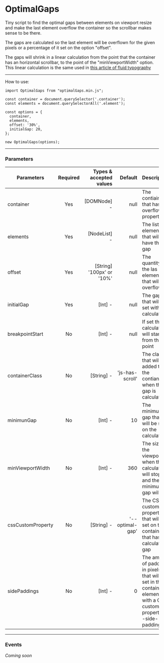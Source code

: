 # OptimalGaps

Tiny script to find the optimal gaps between elements on viewport resize and make the last element overflow the container so the scrollbar makes sense to be there.

The gaps are calculated so the last element will be overflown for the given pixels or a percentage of it set on the option "offset".

The gaps will shrink in a linear calculation from the point that the container has an horizontal scrollbar, to the point of the "minViewportWidth" option. This linear calculation is the same used in [this article of fluid typography](https://css-tricks.com/snippets/css/fluid-typography/)

---

How to use:

```
import OptimalGaps from "optimalGaps.min.js";

const container = document.querySelector('.container');
const elements = document.querySelectorAll('.element');

const options = {
  container,
  elements,
  offset: '30%',
  initialGap: 20,
};

new OptimalGaps(options);
```

---
### Parameters

| Parameters | Required   | Types & accepted values   | Default | Description |
| --------- | :-------:   | ----------------------:   | ------: | ----------- |
| container | Yes         | [DOMNode] -               | null    | The contiaines that has the overflow propertie |
| elements  | Yes         | [NodeList] -              | null    | The list of elements that will have the gap |
| offset    | Yes         | [String] '100px' or '10%' | null    | The quantity of the las element that will be overflown |
| initialGap  | Yes       | [Int]      -              | null    | The gaps that will be set without calculations |
| breakpointStart | No    | [Int]      -              | null    | If set the calculation will start from this point |
| containerClass  | No    | [String]   -              |'js-has-scroll'| The class that will be added to the contianer when the gap is calculated |
| minimunGap      | No    | [Int]    -                | 10 | The minimun gap that will be set  on the calculations |
| minViewportWidth   | No | [Int]    -                | 360 | The size of the viewport when the calculation will stop and the minimun gap will set |
| cssCustomProperty  | No | [String] -                |'--optimal-gap'| The CSS custom property that will be set on the container that has the calculated gap |
| sidePaddings       | No | [Int] -                   | 0 | The amount of padding in pixels that will be set in the container element with a CSS custom property: '--side-paddings' |

---

### Events

_Coming soon_